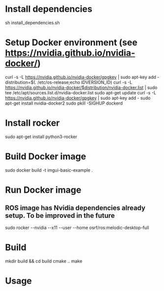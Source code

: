 # Install dependencies
sh install_dependencies.sh

# Setup Docker environment (see https://nvidia.github.io/nvidia-docker/)
curl -s -L https://nvidia.github.io/nvidia-docker/gpgkey | sudo apt-key add -
distribution=$(. /etc/os-release;echo $ID$VERSION_ID)
curl -s -L https://nvidia.github.io/nvidia-docker/$distribution/nvidia-docker.list | sudo tee /etc/apt/sources.list.d/nvidia-docker.list
sudo apt-get update
curl -s -L https://nvidia.github.io/nvidia-docker/gpgkey | sudo apt-key add -
sudo apt-get install nvidia-docker2
sudo pkill -SIGHUP dockerd

# Install rocker
sudo apt-get install python3-rocker

# Build Docker image
sudo docker build -t imgui-basic-example .

# Run Docker image 
## ROS image has Nvidia dependencies already setup. To be improved in the future
sudo rocker --nvidia --x11 --user --home osrf/ros:melodic-desktop-full

# Build
mkdir build && cd build
cmake ..
make

# Usage

